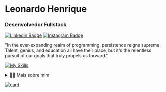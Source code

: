 # Leonardo Henrique

### Desenvolvedor Fullstack

[![Linkedin Badge](https://img.shields.io/badge/-Leonardo%20Henrique-6e42c1?style=flat-square&logo=Linkedin&logoColor=white&link=https://www.linkedin.com/in/ssoaresleo/)](https://www.linkedin.com/in/ssoaresleo/)
[![Instagram Badge](https://img.shields.io/badge/-@ssoares-6e42c1?style=flat-square&logoColor=white&link=https://www.instagram.com/ssoares/)](https://www.instagram.com/ssoares/)



"In the ever-expanding realm of programming, persistence reigns supreme. Talent, genius, and education all have their place, but it's the relentless pursuit of our goals that truly propels us forward."

[![My Skills](https://skillicons.dev/icons?i=js,ts,react,nextjs,vue,angular,nodejs,spring,java,php,tailwindcss,bootstrap,docker,postgres,mysql,git,vite,prisma)](https://skillicons.dev)

<details>
  <summary>👨‍💻 Mais sobre mim</summary>

<p align="center" style="font-size:small">
Desenvolvedor Full Stack focado em web. • 5 anos estudando tecnologias modernas. • Em transição de carreira, buscando vaga como dev júnior. • Sempre aprendendo e evoluindo.
</p>

</details>

[![card](https://github-readme-stats.vercel.app/api?username=ssoaresleo&theme=tokyonight)](https://github.com/anuraghazra/github-readme-stats)
